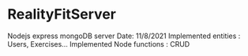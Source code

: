 # RealityFitServer
Nodejs express mongoDB server
Date: 11/8/2021
Implemented entities : Users, Exercises...
Implemented Node functions : CRUD

